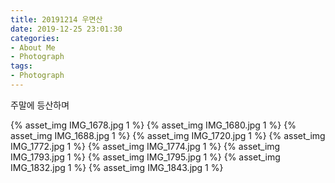 ```yaml
---
title: 20191214 우면산
date: 2019-12-25 23:01:30
categories:
- About Me
- Photograph
tags:
- Photograph
---
```

주말에 등산하며

{% asset_img IMG_1678.jpg 1 %}
{% asset_img IMG_1680.jpg 1 %}
{% asset_img IMG_1688.jpg 1 %}
{% asset_img IMG_1720.jpg 1 %}
{% asset_img IMG_1772.jpg 1 %}
{% asset_img IMG_1774.jpg 1 %}
{% asset_img IMG_1793.jpg 1 %}
{% asset_img IMG_1795.jpg 1 %}
{% asset_img IMG_1832.jpg 1 %}
{% asset_img IMG_1843.jpg 1 %}
